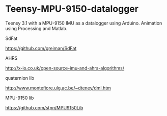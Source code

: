 # Teensy-MPU-9150-datalogger
Teensy 3.1 with a MPU-9150 IMU as a datalogger using Arduino. Animation using Processing and Matlab.

SdFat

https://github.com/greiman/SdFat

AHRS

http://x-io.co.uk/open-source-imu-and-ahrs-algorithms/

quaternion lib

http://www.montefiore.ulg.ac.be/~dteney/dml.htm

MPU-9150 lib

https://github.com/stpn/MPU9150Lib
